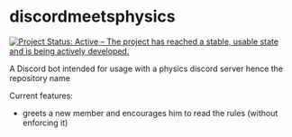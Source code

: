 # discordmeetsphysics

[![Project Status: Active – The project has reached a stable, usable state and is being actively developed.](https://www.repostatus.org/badges/latest/active.svg)](https://www.repostatus.org/#active)

A Discord bot intended for usage with a physics discord server hence the repository name

Current features:
- greets a new member and encourages him to read the rules (without enforcing it)
